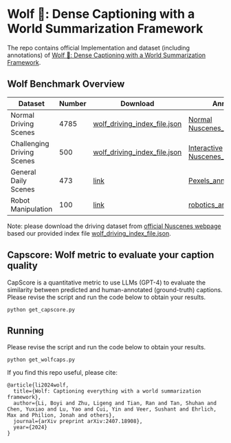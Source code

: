 # Wolf 🐺: Dense Captioning with a World Summarization Framework
The repo contains official Implementation and dataset (including annotations) of [Wolf 🐺: Dense Captioning with a World Summarization Framework](https://wolfv0.github.io/).

## Wolf Benchmark Overview
| Dataset | Number | Download | Annotations |
|----------|----------|----------|----------|
| Normal Driving Scenes   | 4785   | [wolf_driving_index_file.json](https://github.com/NVlabs/Wolf/blob/main/annotations/wolf_driving_index_file.json)   | [Normal Nuscenes_annotations.json](https://github.com/NVlabs/Wolf/blob/main/annotations/Normal%20Nuscenes_annotations.json)   |
| Challenging Driving Scenes   | 500   | [wolf_driving_index_file.json](https://github.com/NVlabs/Wolf/blob/main/annotations/wolf_driving_index_file.json)   | [Interactive Nuscenes_annotations.json](https://github.com/NVlabs/Wolf/blob/main/annotations/Interactive%20Nuscenes_annotations.json)   |
| General Daily Scenes   | 473   | [link](https://drive.google.com/drive/folders/1BbdIt_vo5Azp5HpqwLv_g7KQEObFIXYE?usp=sharing)   | [Pexels_annotations.json](https://github.com/NVlabs/Wolf/blob/main/annotations/Pexels_annotations.json)   |
| Robot Manipulation   | 100   | [link](https://drive.google.com/drive/folders/1C_DgbmFYGTqxwvgT48Pq5PoxlxKhQ5fC?usp=sharing)   | [robotics_annotations.json](https://github.com/NVlabs/Wolf/blob/main/annotations/robotics_annotations.json)   |

Note: please download the driving dataset from [official Nuscenes webpage](https://www.nuscenes.org/nuscenes) based our provided index file [wolf_driving_index_file.json](https://github.com/NVlabs/Wolf/blob/main/annotations/wolf_driving_index_file.json). 

## Capscore: Wolf metric to evaluate your caption quality
CapScore is a quantitative metric to use LLMs (GPT-4) to evaluate the similarity between predicted and human-annotated (ground-truth) captions. Please revise the script and run the code below to obtain your results.

`python get_capscore.py`

## Running 
Please revise the script and run the code below to obtain your results.

`python get_wolfcaps.py`


If you find this repo useful, please cite:
```
@article{li2024wolf,
  title={Wolf: Captioning everything with a world summarization framework},
  author={Li, Boyi and Zhu, Ligeng and Tian, Ran and Tan, Shuhan and Chen, Yuxiao and Lu, Yao and Cui, Yin and Veer, Sushant and Ehrlich, Max and Philion, Jonah and others},
  journal={arXiv preprint arXiv:2407.18908},
  year={2024}
}
```
